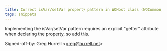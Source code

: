 ```yaml
---
title: Correct isVar/setVar property pattern in WOHost class (WOCommon, ad1d71f)
tags: snippets
---
```


Implementing the isVar/setVar pattern requires an explicit "getter" attribute when declaring the property, so add this.

Signed-off-by: Greg Hurrell &lt;greg@hurrell.net&gt;
